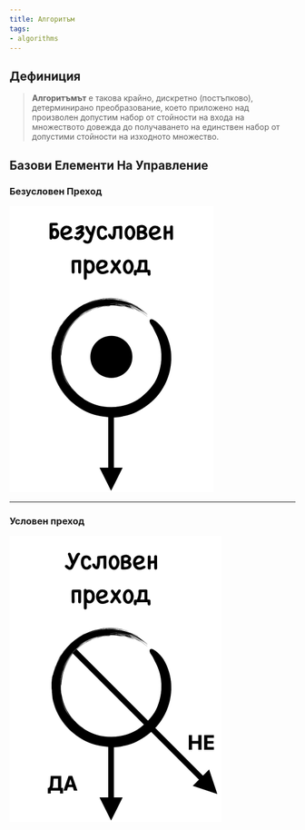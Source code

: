 ```yaml
---
title: Алгоритъм
tags:
- algorithms
---
```


## Дефиниция

> **Алгоритъмът** е такова крайно, дискретно (постъпково), детерминирано преобразование, което приложено над произволен допустим набор от стойности на входа на множеството довежда до получаването на единствен набор от допустими стойности на изходното множество.


## Базови Елементи На Управление

### Безусловен Преход


![Безусловен Преход](notes/assets/unconditional-transition.png)

***
### Условен преход

![Условен преход](notes/assets/conditional-transition.png)
